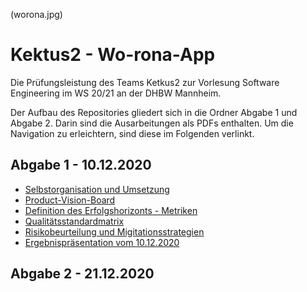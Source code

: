 (worona.jpg)

# Kektus2 - Wo-rona-App
Die Prüfungsleistung des Teams Ketkus2 zur Vorlesung Software Engineering im WS 20/21 an der DHBW Mannheim.

Der Aufbau des Repositories gliedert sich in die Ordner Abgabe 1 und Abgabe 2. Darin sind die Ausarbeitungen als PDFs enthalten. Um die Navigation zu erleichtern, sind diese im Folgenden verlinkt.

## Abgabe 1 - 10.12.2020
- [Selbstorganisation und Umsetzung](Abgabe_1/00_Orga-Umsetzung.pdf)
- [Product-Vision-Board](Abgabe_1/01_Product-Vision-Board.pdf)
- [Definition des Erfolgshorizonts - Metriken](Abgabe_1/02_Metriken.pdf)
- [Qualitätsstandardmatrix](Abgabe_1/03_Qualitätsstandardmatrix.pdf)
- [Risikobeurteilung und Migitationsstrategien](Abgabe_1/04_Risiken.pdf)
- [Ergebnispräsentation vom 10.12.2020](Abgabe_1/Präsentation_Abgabe_01.pptx)
## Abgabe 2 - 21.12.2020
